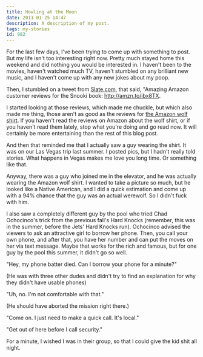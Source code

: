 ```yaml
---
title: Howling at the Moon
date: 2011-01-25 14:47
description: A description of my post.
tags: my-stories
id: 982
---
```

For the last few days, I've been trying to come up with something to post.  But my life isn't too interesting right now.  Pretty much stayed home this weekend and did nothing you would be interested in.  I haven't been to the movies, haven't watched much TV, haven't stumbled on any brilliant new music, and I haven't come up with any new jokes about my poop.

Then, I stumbled on a tweet from <a href="http://twitter.com/slate" target="_blank">Slate.com</a>, that said, "Amazing Amazon customer reviews for the Snooki book: <a href="http://amzn.to/ibx8TX" target="_blank">http://amzn.to/ibx8TX</a>.

I started looking at those reviews, which made me chuckle, but which also made me thing, those aren't as good as the reviews for 
<a href="http://www.amazon.com/Mountain-Three-Short-Sleeve-Medium/dp/B000NZW3J8/ref=sr_1_1?ie=UTF8&qid=1295987292&sr=8-1" target="_blank">the Amazon wolf shirt</a>.  If you haven't read the reviews on Amazon about the wolf shirt, or if you haven't read them lately, stop what you're doing and go read now.  It will certainly be more entertaining than the rest of this blog post.

And then that reminded me that I actually saw a guy wearing the shirt.  It was on our Las Vegas trip last summer.  I posted pics, but I hadn't really told stories.  What happens in Vegas makes me love you long time.  Or something like that.

Anyway, there was a guy who joined me in the elevator, and he was actually wearing the Amazon wolf shirt.  I wanted to take a picture so much, but he looked like a Native American, and I did a quick estimation and come up with a 94% chance that the guy was an actual werewolf.  So I didn't fuck with him.

I also saw a completely different guy by the pool who tried Chad Ochocinco's trick from the previous fall's Hard Knocks (remember, this was in the summer, before the Jets' Hard Knocks run).  Ochocinco advised the viewers to ask an attractive girl to borrow her phone.  Then, you call your own phone, and after that, you have her number and can put the moves on her via text message.  Maybe that works for the rich and famous, but for one guy by the pool this summer, it didn't go so well.

"Hey, my phone batter died.  Can I borrow your phone for a minute?"

(He was with three other dudes and didn't try to find an explanation for why they didn't have usable phones)

"Uh, no.  I'm not comfortable with that."

(He should have aborted the mission right there.)

"Come on.  I just need to make a quick call.  It's local."

"Get out of here before I call security."

For a minute, I wished I was in their group, so that I could give the kid shit all night.